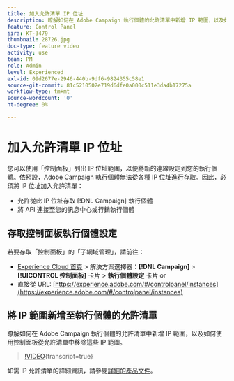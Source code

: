 ```yaml
---
title: 加入允許清單 IP 位址
description: 瞭解如何在 Adobe Campaign 執行個體的允許清單中新增 IP 範圍，以及如何使用控制面板從允許清單中移除這些 IP 範圍。
feature: Control Panel
jira: KT-3479
thumbnail: 28726.jpg
doc-type: feature video
activity: use
team: PM
role: Admin
level: Experienced
exl-id: 09d2677e-2946-440b-9df6-9824355c58e1
source-git-commit: 81c5210502e719d6dfe0a000c511e3da4b17275a
workflow-type: tm+mt
source-wordcount: '0'
ht-degree: 0%

---
```


# 加入允許清單 IP 位址

您可以使用「控制面板」列出 IP 位址範圍，以便將新的連線設定到您的執行個體。依預設，Adobe Campaign 執行個體無法從各種 IP 位址進行存取。因此，必須將 IP 位址加入允許清單：

* 允許從此 IP 位址存取 [!DNL Campaign] 執行個體
* 將 API 連接至您的訊息中心或行銷執行個體

## 存取控制面板執行個體設定

若要存取「控制面板」的「子網域管理」，請前往：

* [Experience Cloud 首頁](https://experience.adobe.com/#/home) > 解決方案選擇器：**[!DNL Campaign]** > **[!UICONTROL 控制面板]** 卡片 > **執行個體設定** 卡片
or
* 直接從 URL: [https://experience.adobe.com/#/controlpanel/instances](https://experience.adobe.com/#/controlpanel/instances)

## 將 IP 範圍新增至執行個體的允許清單

瞭解如何在 Adobe Campaign 執行個體的允許清單中新增 IP 範圍，以及如何使用控制面板從允許清單中移除這些 IP 範圍。

>[!VIDEO](https://video.tv.adobe.com/v/28726?learn=on){transcript=true}

如需 IP 允許清單的詳細資訊，請參閱[詳細的產品文件](https://experienceleague.adobe.com/docs/control-panel/using/sftp-management/ip-range-allow-listing.html?lang=zh-Hant)。
